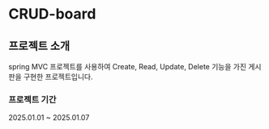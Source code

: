 # CRUD-board
## 프로젝트 소개
spring MVC 프로젝트를 사용하여 Create, Read, Update, Delete 기능을 가진 게시판을 구현한 프로젝트입니다.

### 프로젝트 기간
2025.01.01 ~ 2025.01.07
